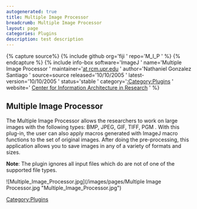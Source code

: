 ```yaml
---
autogenerated: true
title: Multiple Image Processor
breadcrumb: Multiple Image Processor
layout: page
categories: Plugins
description: test description
---
```



{% capture source%}
{% include github org='fiji ' repo='M\_I\_P ' %}
{% endcapture %}
{% include info-box software='ImageJ ' name='Multiple Image Processor ' maintainer='[at rcm.upr.edu](mailto:ngonzalez) ' author='Nathaniel Gonzalez Santiago ' source=source released='10/10/2005 ' latest-version='10/10/2005 ' status='stable ' category='[:Category:Plugins](_Category_Plugins "wikilink") ' website=' [Center for Information Architecture in Research](http://ciar.rcm.upr.edu/projects/imageprocessor/multiples) ' %}

## Multiple Image Processor

The Multiple Image Processor allows the researchers to work on large images with the following types: BMP, JPEG, GIF, TIFF, PGM . With this plug-in, the user can also apply macros generated with ImageJ macro functions to the set of original images. After doing the pre-processing, this application allows you to save images in any of a variety of formats and sizes.

**Note**: The plugin ignores all input files which do are not of one of the supported file types.

![Multiple\_Image\_Processor.jpg](/images/pages/Multiple Image Processor.jpg "Multiple_Image_Processor.jpg")

[Category:Plugins](Category_Plugins "wikilink")
